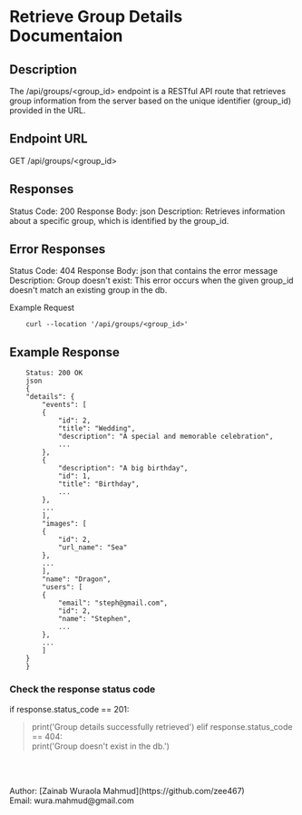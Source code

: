 # Retrieve Group Details Documentaion

## Description
The /api/groups/<group_id> endpoint is a RESTful API route that retrieves group information from the server based on the unique identifier (group_id) provided in the URL.

## Endpoint URL
GET /api/groups/<group_id>

## Responses
Status Code: 200
Response Body: json
Description: Retrieves information about a specific group, which is identified by the group_id.

## Error Responses
Status Code: 404
Response Body: json that contains the error message
Description: 
Group doesn't exist: This error occurs when the given group_id doesn't match an existing group in the db.


Example Request
```
    curl --location '/api/groups/<group_id>'
```

## Example Response
```
    Status: 200 OK
    json
    {
    "details": {
        "events": [
        {
            "id": 2,
            "title": "Wedding",
            "description": "A special and memorable celebration",
            ...
        },
        {
            "description": "A big birthday",
            "id": 1,
            "title": "Birthday",
            ...
        },
        ...
        ],
        "images": [
        {
            "id": 2,
            "url_name": "Sea"
        },
        ...
        ],
        "name": "Dragon",
        "users": [
        {
            "email": "steph@gmail.com",
            "id": 2,
            "name": "Stephen",
            ...
        },
        ...
        ]
    }
    }
```

### Check the response status code
if response.status_code == 201:<br>
> print('Group details successfully retrieved')
elif response.status_code == 404:<br>
> print('Group doesn't exist in the db.')
    
<br>
<br>

<p>Author: [Zainab Wuraola Mahmud](https://github.com/zee467)
    <br>
Email: wura.mahmud@gmail.com</p>

